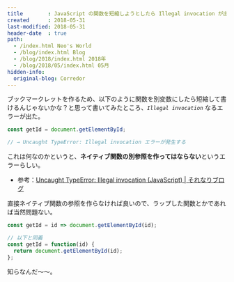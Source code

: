 ```yaml
---
title        : JavaScript の関数を短縮しようとしたら Illegal invocation が出た
created      : 2018-05-31
last-modified: 2018-05-31
header-date  : true
path:
  - /index.html Neo's World
  - /blog/index.html Blog
  - /blog/2018/index.html 2018年
  - /blog/2018/05/index.html 05月
hidden-info:
  original-blog: Corredor
---
```


ブックマークレットを作るため、以下のように関数を別変数にしたら短縮して書けるんじゃないかな？と思って書いてみたところ、*`Illegal invocation`* なるエラーが出た。

```javascript
const getId = document.getElementById;

// → Uncaught TypeError: Illegal invocation エラーが発生する
```

これは何なのかというと、**ネイティブ関数の別参照を作ってはならない**というエラーらしい。

- 参考：[Uncaught TypeError: Illegal invocation (JavaScript) | それなりブログ](http://blog.kjirou.net/p/492)

直接ネイティブ関数の参照を作らなければ良いので、ラップした関数とかであれば当然問題ない。

```javascript
const getId = id => document.getElementById(id);

// 以下と同義
const getId = function(id) {
  return document.getElementById(id);
};
```

知らなんだ〜〜。
